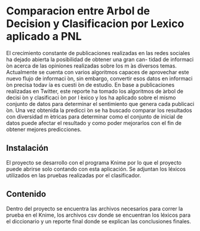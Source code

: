 # Comparacion entre  ́Arbol de Decision y Clasificacion por Lexico aplicado a PNL
El crecimiento constante de publicaciones realizadas en las
redes sociales ha dejado abierta la posibilidad de obtener una gran can-
tidad de informaci ́on acerca de las opiniones realizadas sobre los m ́as
diversos temas. Actualmente se cuenta con varios algoritmos capaces de
aprovechar este nuevo flujo de informaci ́on, sin embargo, convertir esos
datos en informaci ́on precisa todav ́ıa es cuesti ́on de estudio.
En base a publicaciones realizadas en Twitter, este reporte ha tomado los
algoritmos de  ́arbol de decisi ́on y clasificaci ́on por l ́exico y los ha aplicado
sobre el mismo conjunto de datos para determinar el sentimiento que
genera cada publicaci ́on. Una vez obtenida la predicci ́on se ha buscado
comparar los resultados con diversidad m ́etricas para determinar como
el conjunto de inicial de datos puede afectar el resultado y como poder
mejorarlos con el fin de obtener mejores predicciones.

## Instalación
El proyecto se desarrollo con el programa Knime por lo que el proyecto puede abrirse solo contando con esta aplicación. Se adjuntan los léxicos utilizados en las pruebas realizadas por el clasificador.

## Contenido
Dentro del proyecto se encuentra las archivos necesarios para correr la prueba en el Knime, los archivos csv donde se encuentran los léxicos para el diccionario y un reporte final donde se explican las conclusiones finales.
